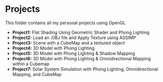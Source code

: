 # Projects 

This folder contains all my personal projects using OpenGL

* <strong>Project1:</strong> Flat Shading Using Geometric Shader and Phong Lighting
* <strong>Project2:</strong> Load an .OBJ file and Apply Texture using ASSIMP
* <strong>Project3:</strong> Scene with a CubeMap and a textured object
* <strong>Project4:</strong> 3D Model with Phong Lighting
* <strong>Project5:</strong> 3D Model with Phong Lighting & Shadow Mapping
* <strong>Project6:</strong> 3D Model with Phong Lighting & Omnidirectional Mapping within a Cubemap
* <strong>Project7:</strong> Solar System Simulation with Phong Lighting, Omnidirectional Mapping, and CubeMap
